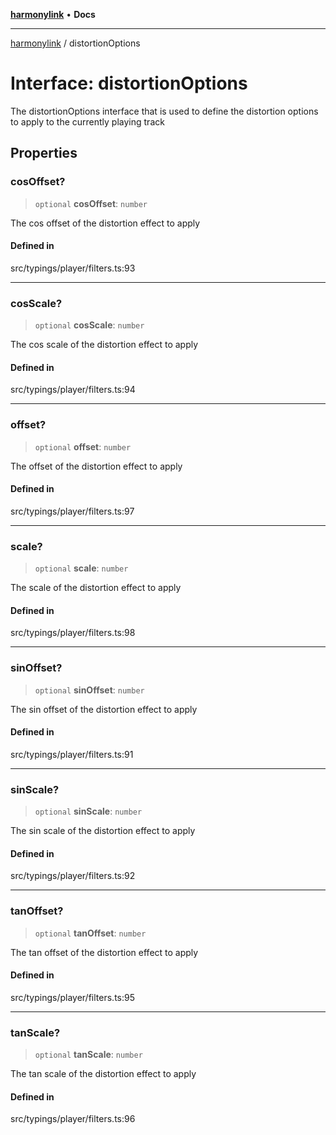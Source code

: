 [**harmonylink**](../README.md) • **Docs**

***

[harmonylink](../globals.md) / distortionOptions

# Interface: distortionOptions

The distortionOptions interface that is used to define the distortion options to apply to the currently playing track

## Properties

### cosOffset?

> `optional` **cosOffset**: `number`

The cos offset of the distortion effect to apply

#### Defined in

src/typings/player/filters.ts:93

***

### cosScale?

> `optional` **cosScale**: `number`

The cos scale of the distortion effect to apply

#### Defined in

src/typings/player/filters.ts:94

***

### offset?

> `optional` **offset**: `number`

The offset of the distortion effect to apply

#### Defined in

src/typings/player/filters.ts:97

***

### scale?

> `optional` **scale**: `number`

The scale of the distortion effect to apply

#### Defined in

src/typings/player/filters.ts:98

***

### sinOffset?

> `optional` **sinOffset**: `number`

The sin offset of the distortion effect to apply

#### Defined in

src/typings/player/filters.ts:91

***

### sinScale?

> `optional` **sinScale**: `number`

The sin scale of the distortion effect to apply

#### Defined in

src/typings/player/filters.ts:92

***

### tanOffset?

> `optional` **tanOffset**: `number`

The tan offset of the distortion effect to apply

#### Defined in

src/typings/player/filters.ts:95

***

### tanScale?

> `optional` **tanScale**: `number`

The tan scale of the distortion effect to apply

#### Defined in

src/typings/player/filters.ts:96

